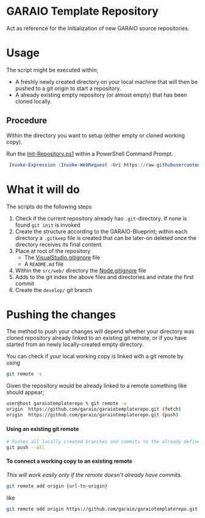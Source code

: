 # GARAIO Template Repository
Act as reference for the initialization of new GARAIO source repositories.

# Usage
The script might be executed within;

- A freshly newly created directory on your local machine that will then be pushed to a git origin to start a repository.
- A already existing empty repository (or almost empty) that has been cloned locally.

## Procedure

Within the directory you want to setup (either empty or cloned working copy).

Run the [Init-Repository.ps1](/src/init-script/Init-Repository.ps1) within a PowerShell Command Prompt.

```powershell
 Invoke-Expression (Invoke-WebRequest -Uri https://raw.githubusercontent.com/garaio/garaiotemplaterepo/main/src/init-script/Init-Repository.ps1)
```

# What it will do

The scripts do the following steps

1. Check if the current repository already has `.git`-directory. If none is found `git init` is invoked
1. Create the structure according to the GARAIO-Blueprint; within each directory a `.gitkeep` file is created that can be later-on deleted once the directory receives its final content.
1. Place at root of the repository
   - The [VisualStudio.gitignore](https://raw.githubusercontent.com/github/gitignore/main/VisualStudio.gitignore) file
   - A `README.md` file
1. Within the `src/web/` directory the [Node.gitignore](https://raw.githubusercontent.com/github/gitignore/main/Node.gitignore) file
1. Adds to the git index the above files and directories and initate the first commit
1. Create the `develop/` git branch

# Pushing the changes

The method to push your changes will depend whether your directory was cloned repository already linked to an existing git remote, or if you have started from an newly locally-created empty directory.

You can check if your local working copy is linked with a git remote by using

```bash
git remote -v
```
Given the repository would be already linked to a remote something like should appear;
```bash
user@host garaiotemplaterepo % git remote -v
origin  https://github.com/garaio/garaiotemplaterepo.git (fetch)
origin  https://github.com/garaio/garaiotemplaterepo.git (push)
```

#### Using an existing git remote

```bash
# Pushes all locally created branches and commits to the already defined remote
git push --all
```

#### To connect a working copy to an existing remote

_This will work easily only if the remote doesn't already have commits._

```bash
git remote add origin {url-to-origin}
```
like
```bash
git remote add origin https://github.com/garaio/garaiotemplaterepo.git
```
